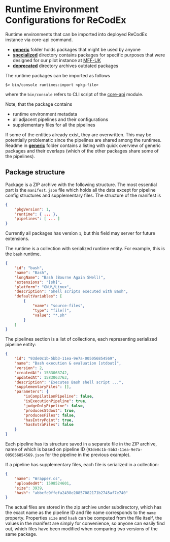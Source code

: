 # Runtime Environment Configurations for ReCodEx

Runtime environments that can be imported into deployed ReCodEx instance via core-api command.

- [**generic**](https://github.com/ReCodEx/runtimes/tree/main/generic) folder holds packages that might be used by anyone
- [**specialized**](https://github.com/ReCodEx/runtimes/tree/main/specialized) directory contains packages for specific purposes that were designed for our pilot instance at [MFF-UK](https://www.mff.cuni.cz/en)
- [**deprecated**](https://github.com/ReCodEx/runtimes/tree/main/deprecated) directory archives outdated packages

The runtime packages can be imported as follows
```
$> bin/console runtimes:import <pkg-file>
```
where the `bin/console` refers to CLI script of the [core-api](https://github.com/ReCodEx/api) module.

Note, that the package contains
- runtime environment metadata
- all adjacent pipelines and their configurations
- supplementary files for all the pipelines

If some of the entities already exist, they are overwritten. This may be potentially problematic since the pipelines are shared among the runtimes.
Readme in [**generic**](https://github.com/ReCodEx/runtimes/tree/main/generic) folder contains a listing with quick overview of generic packages and their overlaps (which of the other packages share some of the pipelines).


## Package structure

Package is a ZIP archive with the following structure. The most essential part is the `manifest.json` file which holds all the data except for pipeline config structures and supplementary files. The structure of the manifest is

```json
{
	"pkgVersion": 1,
	"runtime": { ... },
	"pipelines": [ ... ]
}
```

Currently all packages has version `1`, but this field may server for future extensions.

The runtime is a collection with serialized runtime entity. For example, this is the `bash` runtime.

```json
{
	"id": "bash",
	"name": "Bash",
	"longName": "Bash (Bourne Again SHell)",
	"extensions": "[sh]",
	"platform": "GNU\/Linux",
	"description": "Shell scripts executed with Bash",
	"defaultVariables": [
		{
			"name": "source-files",
			"type": "file[]",
			"value": "*.sh"
		}
	]
}
```

The pipelines section is a list of collections, each representing serialized pipeline entity:

```json
{
	"id": "93de0c1b-5bb3-11ea-9e7a-005056854569",
	"name": "Bash execution & evaluation [stdout]",
	"version": 2,
	"createdAt": 1583063742,
	"updatedAt": 1583063763,
	"description": "Executes Bash shell script ...",
	"supplementaryFiles": [],
	"parameters": {
		"isCompilationPipeline": false,
		"isExecutionPipeline": true,
		"judgeOnlyPipeline": false,
		"producesStdout": true,
		"producesFiles": false,
		"hasEntryPoint": true,
		"hasExtraFiles": false
	}
}
```

Each pipeline has its structure saved in a separate file in the ZIP archive, name of which is based on pipeline ID (`93de0c1b-5bb3-11ea-9e7a-005056854569.json` for the pipeline in the previous example).

If a pipeline has supplementary files, each file is serialized in a collection:

```json
{
	"name": "Wrapper.cs",
	"uploadedAt": 1598524601,
	"size": 3939,
	"hash": "abbcfc9ffefa2438e28857082171b2745af7e740"
} 
```

The actual files are stored in the zip archive under subdirectory, which has the exact name as the pipeline ID and file name corresponds to the `name` property. Properties `size` and `hash` can be computed from the file itself, the values in the manifest are simply for convenience, so anyone can easily find out, which files have been modified when comparing two versions of the same package.
